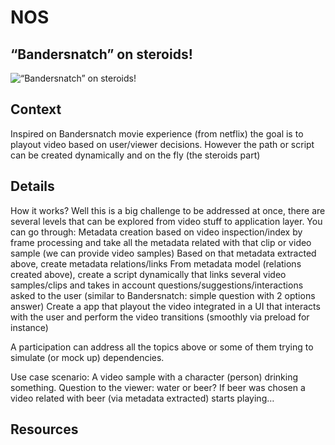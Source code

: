 
# NOS

## “Bandersnatch” on steroids!

![“Bandersnatch” on steroids!](https://raw.githubusercontent.com/PixelsCamp/hackathon/master/v3.0/assets/nos_bandersnatch-on-steroids.jpg "“Bandersnatch” on steroids!")

## Context

Inspired on Bandersnatch movie experience (from netflix) the goal is to playout video based on user/viewer decisions. However the path or script can be created dynamically and on the fly (the steroids part)

## Details

How it works?
Well this is a big challenge to be addressed at once, there are several levels that can be explored from video stuff to application layer. You can go through:
Metadata creation based on video inspection/index by frame processing and take all the metadata related with that clip or video sample (we can provide video samples)
Based on that metadata extracted above, create metadata relations/links
From metadata model (relations created above), create a script dynamically that links several video samples/clips and takes in account questions/suggestions/interactions asked to the user (similar to Bandersnatch: simple question with 2 options answer)
Create a app that playout the video integrated in a UI that interacts with the user and perform the video transitions (smoothly via preload for instance)
 
A participation can address all the topics above or some of them trying to simulate (or mock up) dependencies.
 
Use case scenario:
A video sample with a character (person) drinking something. Question to the viewer: water or beer? If beer was chosen a video related with beer (via metadata extracted) starts playing…

## Resources



